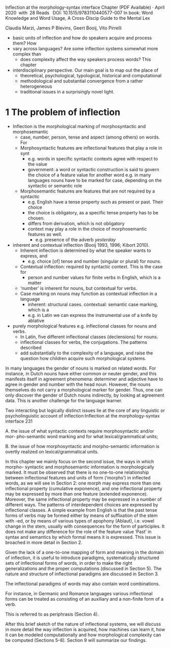 Inflection at the morphology-syntax interface
Chapter (PDF Available) · April 2020 with 28 Reads 
DOI: 10.1515/9783110440577-007
In book: Word Knowledge and Word Usage, A Cross-Discip Guide to the Mental Lex

Claudia Marzi, James P Blevins, Geert Booij, Vito Pirrelli

* basic units of inflection and how do speakers acquire and process them? How
* vary across languages? Are some inflection systems somewhat more complex than
  * does complexity affect the way speakers process words? This chapter
* interdisciplinary perspective. Our main goal is to map out the place of
  * theoretical, psychological, typological, historical and computational
  * methodological and substantial convergence from a rather heterogeneous
  * traditional issues in a surprisingly novel light.

# 1 The problem of inflection

* Inflection is the morphological marking of morphosyntactic and morphosemantic
  * case, number, person, tense and aspect (among others) on words.  For
  * Morphosyntactic features are inflectional features that play a role in synt
    * e.g. words in specific syntactic contexts agree with respect to the value
    * government: a word or syntactic construction is said to govern the choice
      of a feature value for another word
      e.g. in many languages nouns have to be marked for case, depending on the
      syntactic or semantic role
  * Morphosemantic features are features that are not required by a syntactic
    * e.g. English have a tense property such as present or past. Their choice
    * the choice is obligatory, as a specific tense property has to be chosen.  
    * differs from derivation, which is not obligatory
    * context may play a role in the choice of morphosemantic features as well.
      * e.g. presence of the adverb _yesterday_ 
* inherent and contextual inflection (Booij 1993, 1996; Kibort 2010). 
  * Inherent inflection is determined by what the speaker wants to express, and
    * e.g. choice [of] tense and number (singular or plural) for nouns.
  * Contextual inflection: required by syntactic context. This is the case for
    * person and number values for finite verbs in English, which is a matter
  * ‘number’ is inherent for nouns, but contextual for verbs. 
  * Case marking on nouns may function as contextual inflection in a language
    * inherent: structural cases. contextual: semantic case marking, which is a
    * e.g. in Latin we can express the instrumental use of a knife by ablative 
* purely morphological features e.g. inflectional classes for nouns and verbs.
  * In Latin, five different inflectional classes (declensions) for nouns.  
  * inflectional classes for verbs, the conjugations. The patterns described
  * add substantially to the complexity of a
    language, and raise the question how children acquire such morphological
    systems.

In many languages the gender of nouns is marked on related words. For instance,
in Dutch nouns have either common or neuter gender, and this manifests itself
in agreement phenomena: determiner and adjective have to agree in gender and
number with the head noun. However, the nouns themselves do not carry a
morphological marker for gender. Thus, one can only discover the gender of
Dutch nouns indirectly, by looking at agreement data. This is another challenge
for the language learner.

Two interacting but logically distinct issues lie at the core of any linguistic
or psycholinguistic account of inflection:Inflection at the morphology-syntax
interface 231

A. the issue of what syntactic contexts require morphosyntactic and/or mor-
pho-semantic word marking and for what lexical/grammatical units;

B. the issue of how morphosyntactic and morpho-semantic information is overtly
realized on lexical/grammatical units.

In this chapter we mainly focus on the second issue, the ways in which morpho-
syntactic and morphosemantic information is morphologically marked. It must be
observed that there is no one-to-one relationship between inflectional features
and units of form (‘morphs’) in inflected words, as we will see in Section 2:
one morph may express more than one inflectional property (cumulative
exponence), and one inflectional property may be expressed by more than one
feature (extended exponence). Moreover, the same inflectional property may be
expressed in a number of different ways. The patterns of interdependent choices
are expressed by inflectional classes. A simple example from English is that
the past tense forms of verbs may be formed either by means of suffixation of
the stem with -ed, or by means of various types of apophony (Ablaut), i.e.
vowel change in the stem, usually with consequences for the form of
participles. It does not make any difference for the role of the feature value
‘Past’ in syntax and semantics by which formal means it is expressed. This
issue is broached in more detail in Section 2.

Given the lack of a one-to-one mapping of form and meaning in the domain of
inflection, it is useful to introduce paradigms, systematically structured sets
of inflectional forms of words, in order to make the right generalizations and
the proper computations (discussed in Section 5). The nature and structure of
inflectional paradigms are discussed in Section 3.

The inflectional paradigms of words may also contain word combinations.

For instance, in Germanic and Romance languages various inflectional forms can
be treated as consisting of an auxiliary and a non-finite form of a verb.

This is referred to as periphrasis (Section 4).

After this brief sketch of the nature of inflectional systems, we will discuss
in more detail the way inflection is acquired, how machines can learn it, how
it can be modeled computationally and how morphological complexity can be
computed (Sections 5–8). Section 9 will summarize our findings.
